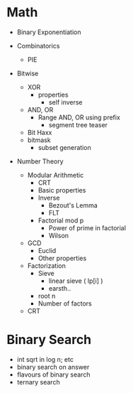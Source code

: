 # Math
- Binary Exponentiation
- Combinatorics
    - PIE
- Bitwise
    - XOR
        - properties
            - self inverse
    - AND, OR
        - Range AND, OR using prefix
            - segment tree teaser
    - Bit Haxx
    - bitmask
        - subset generation
    
- Number Theory
    - Modular Arithmetic
        - CRT
        - Basic properties
        - Inverse
            - Bezout's Lemma
            - FLT
        - Factorial mod p 
            - Power of prime in factorial
            - Wilson
    - GCD
        - Euclid
        - Other properties
    - Factorization
        - Sieve
            - linear sieve ( lp[i] )
            - earsth..
        - root n
        - Number of factors
    - CRT


# Binary Search
- int sqrt in log n; etc
- binary search on answer 
- flavours of binary search
- ternary search
